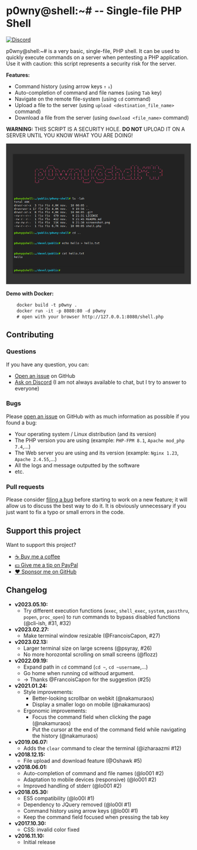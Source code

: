 # p0wny@shell:~# -- Single-file PHP Shell

[![Discord](https://img.shields.io/badge/chat-Discord-8c9eff?logo=discord&logoColor=ffffff)](https://discord.gg/P77sWhuSs4)

p0wny@shell:~# is a very basic, single-file, PHP shell. It can be used to quickly execute commands on a server when pentesting a PHP application. Use it with caution: this script represents a security risk for the server.

**Features:**

* Command history (using arrow keys `↑` `↓`)
* Auto-completion of command and file names (using `Tab` key)
* Navigate on the remote file-system (using `cd` command)
* Upload a file to the server (using `upload <destination_file_name>` command)
* Download a file from the server (using `download <file_name>` command)

**WARNING:** THIS SCRIPT IS A SECURITY HOLE. **DO NOT** UPLOAD IT ON A SERVER UNTIL YOU KNOW WHAT YOU ARE DOING!

![Screenshot](./screenshot.png)


**Demo with Docker:**

        docker build -t p0wny .
        docker run -it -p 8080:80 -d p0wny
        # open with your browser http://127.0.0.1:8080/shell.php


## Contributing

### Questions

If you have any question, you can:

* [Open an issue](https://github.com/flozz/p0wny-shell/issues) on GitHub
* [Ask on Discord](https://discord.gg/P77sWhuSs4) (I am not always available to chat, but I try to answer to everyone)


### Bugs

Please [open an issue](https://github.com/flozz/p0wny-shell/issues) on GitHub with as much information as possible if you found a bug:

* Your operating system / Linux distribution (and its version)
* The PHP version you are using (example: `PHP-FPM 8.1`, `Apache mod_php 7.4`,...)
* The Web server you are using and its version (example: `Nginx 1.23`, `Apache 2.4.55`,...)
* All the logs and message outputted by the software
* etc.


### Pull requests

Please consider [filing a bug](https://github.com/flozz/p0wny-shell/issues) before starting to work on a new feature; it will allow us to discuss the best way to do it. It is obviously unnecessary if you just want to fix a typo or small errors in the code.


## Support this project

Want to support this project?

* [☕️ Buy me a coffee](https://www.buymeacoffee.com/flozz)
* [💵️ Give me a tip on PayPal](https://www.paypal.me/0xflozz)
* [❤️ Sponsor me on GitHub](https://github.com/sponsors/flozz)


## Changelog

* **v2023.05.10:**
  * Try different execution functions (`exec`, `shell_exec`, `system`, `passthru`, `popen`, `proc_open`) to run commands to bypass disabled functions (@cli-ish, #31, #32)
* **v2023.02.27:**
  * Make terminal window resizable (@FrancoisCapon, #27)
* **v2023.02.13:**
  * Larger terminal size on large screens (@psyray, #26)
  * No more horozontal scrolling on small screens (@flozz)
* **v2022.09.19:**
  * Expand path in `cd` command (`cd ~`, `cd ~username`,...)
  * Go home when running cd withoud argument.
  * → Thanks @FrancoisCapon for the suggestion (#25)
* **v2021.01.24:**
  * Style improvements:
    * Better-looking scrollbar on webkit (@nakamuraos)
    * Display a smaller logo on mobile (@nakamuraos)
  * Ergonomic improvements:
    * Focus the command field when clicking the page (@nakamuraos)
    * Put the cursor at the end of the command field while navigating the history (@nakamuraos)
* **v2019.06.07:**
  * Adds the `clear` command to clear the terminal (@izharaazmi #12)
* **v2018.12.15:**
  * File upload and download feature (@Oshawk #5)
* **v2018.06.01:**
  * Auto-completion of command and file names (@lo001 #2)
  * Adaptation to mobile devices (responsive) (@lo001 #2)
  * Improved handling of stderr (@lo001 #2)
* **v2018.05.30:**
  * ES5 compatibility (@lo00l #1)
  * Dependency to JQuery removed (@lo00l #1)
  * Command history using arrow keys (@lo00l #1)
  * Keep the command field focused when pressing the tab key
* **v2017.10.30:**
  * CSS: invalid color fixed
* **v2016.11.10:**
  * Initial release
